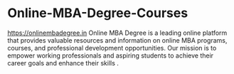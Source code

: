 # Online-MBA-Degree-Courses
https://onlinembadegree.in Online MBA Degree is a leading online platform that provides valuable resources and information on online MBA programs, courses, and professional development opportunities. Our mission is to empower working professionals and aspiring students to achieve their career goals and enhance their skills .
